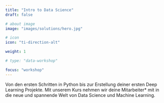 ```yaml
---
title: "Intro to Data Science"
draft: false

# about image
image: "images/solutions/hero.jpg"

# icon
icon: "ti-direction-alt"

weight: 1

# type: "data-workshop"

focus: "workshop"
---
```


Von den ersten Schritten in Python bis zur Erstellung deiner ersten Deep Learning Projekte. Mit unserem Kurs nehmen wir deine Mitarbeiter* mit in die neue und spannende Welt von Data Science und Machine Learning.
